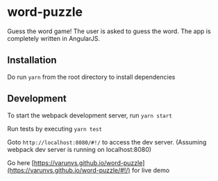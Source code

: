 # word-puzzle
Guess the word game! The user is asked to guess the word. The app is completely written in AngularJS.

## Installation
Do run `yarn` from the root directory to install dependencies

## Development
To start the webpack development server, run `yarn start`

Run tests by executing `yarn test`

Goto `http://localhost:8080/#!/` to access the dev server. (Assuming webpack dev server is running on localhost:8080)

Go here [https://varunvs.github.io/word-puzzle](https://varunvs.github.io/word-puzzle/#!/) for live demo
